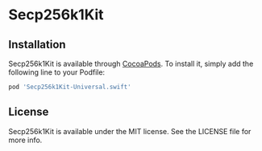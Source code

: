 # Secp256k1Kit

## Installation

Secp256k1Kit is available through [CocoaPods](https://cocoapods.org). To install
it, simply add the following line to your Podfile:

```ruby
pod 'Secp256k1Kit-Universal.swift'
```

## License

Secp256k1Kit is available under the MIT license. See the LICENSE file for more info.
